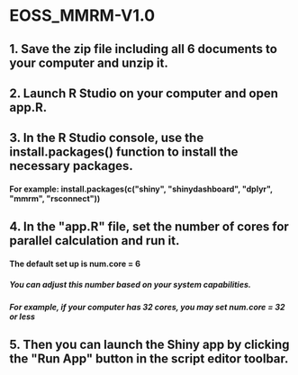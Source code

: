 # EOSS_MMRM-V1.0

## 1. Save the zip file including all 6 documents to your computer and unzip it.

## 2. Launch R Studio on your computer and open app.R.

## 3. In the R Studio console, use the install.packages() function to install the necessary packages.
   #### For example: install.packages(c("shiny", "shinydashboard", "dplyr", "mmrm", "rsconnect"))

## 4. In the "app.R" file, set the number of cores for parallel calculation and run it. 
   #### The default set up is num.core = 6
   ##### You can adjust this number based on your system capabilities.
   ##### For example, if your computer has 32 cores, you may set num.core = 32 or less
  
## 5. Then you can launch the Shiny app by clicking the "Run App" button in the script editor toolbar.

